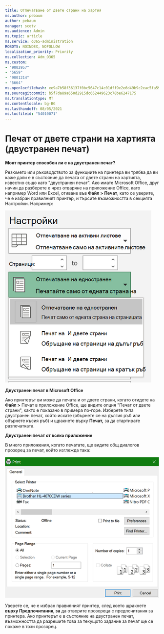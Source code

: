 ```yaml
---
title: Отпечатване от двете страни на хартия
ms.author: pebaum
author: pebaum
manager: scotv
ms.audience: Admin
ms.topic: article
ms.service: o365-administration
ROBOTS: NOINDEX, NOFOLLOW
localization_priority: Priority
ms.collection: Adm_O365
ms.custom:
- "9002957"
- "5659"
- "9001214"
- "5664"
ms.openlocfilehash: ee9a7b58f36137f0bc5647c14c01dff9e2e6d49b9c2eac5fa5996c258fbafbb7
ms.sourcegitcommit: b5f7da89a650d2915dc652449623c78be6247175
ms.translationtype: MT
ms.contentlocale: bg-BG
ms.lasthandoff: 08/05/2021
ms.locfileid: "54010071"
---
```

# <a name="printing-on-both-sides-of-paper-duplex-printing"></a>Печат от двете страни на хартията (двустранен печат)

**Моят принтер способен ли е на двустранен печат?**

Резюмето или ръководството за функциите на принтера ви трябва да ви каже дали е в състояние да печата от двете страни на хартията, известно също като "двустранен печат". Ако имате Microsoft Office, друг начин да разберете е чрез отваряне на приложение Office, като например Word или Excel, отиване във **Файл > Печат**, като се уверите, че е избран правилният принтер, и търсите възможността в секцията Настройки. Например: 

![Настройки на принтера](media/print-settings.png)

**Двустранен печат в Microsoft Office**

Ако принтерът ви може да печата и от двете страни, когато отидете на **Файл >** Печат в приложение Office, ще видите опция "Печат от двете страни", както е показано в примера по-горе.  Изберете типа двустранен печат, който искате (обърнете се на дългия ръб или обърнете късия ръб) и щракнете върху **Печат,** за да стартирате разпечатката.

**Двустранен печат от всяко приложение**

В много приложения, когато печатате, ще видите общ диалогов прозорец за печат, който изглежда така: 

![Диалогов прозорец "Печат"](media/print-dialog.png)

Уверете се, че е избран правилният принтер, след което щракнете **върху Предпочитания, за** да отворите прозореца с предпочитания за принтера. Ако принтерът е в състояние на двустранен печат, възможността да разрешите това за текущото задание за печат ще се покаже в този прозорец.
